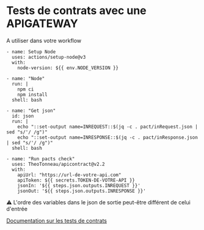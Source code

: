 # Tests de contrats avec une APIGATEWAY

A utiliser dans votre workflow

```     
- name: Setup Node
  uses: actions/setup-node@v3
  with:
    node-version: ${{ env.NODE_VERSION }}
    
- name: "Node"
  run: |
    npm ci
    npm install
  shell: bash
      
- name: "Get json"
  id: json
  run: |
    echo "::set-output name=INREQUEST::$(jq -c . pact/inRequest.json | sed "s/'/ /g")"
    echo "::set-output name=INRESPONSE::$(jq -c . pact/inResponse.json | sed "s/'/ /g")"
  shell: bash 
  
- name: "Run pacts check"
  uses: TheoTonneau/apicontract@v2.2
  with:
    apiUrl: "https://url-de-votre-api.com"
    apiToken: ${{ secrets.TOKEN-DE-VOTRE-API }}
    jsonIn: '${{ steps.json.outputs.INREQUEST }}'
    jsonOut: '${{ steps.json.outputs.INRESPONSE }}'
```

⚠️ L'ordre des variables dans le json de sortie peut-être différent de celui d'entrée

[Documentation sur les tests de contrats](https://pact.io/consumer)